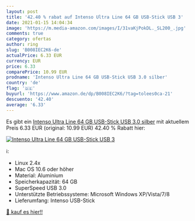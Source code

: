 ```yaml
---
layout: post
title: '42.40 % rabat auf Intenso Ultra Line 64 GB USB-Stick USB 3'
date: 2021-01-15 14:04:34
image: 'https://m.media-amazon.com/images/I/31vaKjPokDL._SL200_.jpg'
comments: true
category: ofertas
author: ring
slug: 'B008IEC2K6-de'
actualPrice: 6.33 EUR
currency: EUR
price: 6.33
comparePrice: 10.99 EUR
prodname: 'Intenso Ultra Line 64 GB USB-Stick USB 3.0 silber'
country: 'de'
flag: '🇩🇪'
buyurl: 'https://www.amazon.de/dp/B008IEC2K6/?tag=tolees0ca-21'
descuento: '42.40'
average: '6.33'
---
```


Es gibt ein [Intenso Ultra Line 64 GB USB-Stick USB 3.0 silber](https://www.amazon.de/dp/B008IEC2K6/?tag=tolees0ca-21) mit aktuellem Preis 6.33 EUR (original: 10.99 EUR) 42.40 % Rabatt hier:

[![Intenso Ultra Line 64 GB USB-Stick USB 3](https://m.media-amazon.com/images/I/31vaKjPokDL._SL200_.jpg)](https://www.amazon.de/dp/B008IEC2K6/?tag=tolees0ca-21)

ℹ️:

- Linux 2.4x
- Mac OS 10.6 oder höher
- Material: Aluminium
- Speicherkapazität: 64 GB
- SuperSpeed USB 3.0
- Unterstützte Betriebssysteme: Microsoft Windows XP/Vista/7/8
- Lieferumfang: Intenso USB-Stick

[🛒 kauf es hier!!](https://www.amazon.de/dp/B008IEC2K6/?tag=tolees0ca-21)
